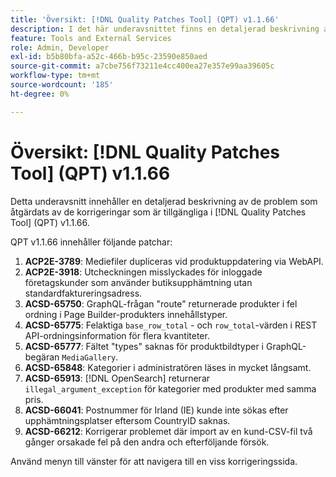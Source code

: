 ```yaml
---
title: 'Översikt: [!DNL Quality Patches Tool] (QPT) v1.1.66'
description: I det här underavsnittet finns en detaljerad beskrivning av de problem som åtgärdats av de korrigeringar som finns i  [!DNL Quality Patches Tool] (QPT) v1.1.66.
feature: Tools and External Services
role: Admin, Developer
exl-id: b5b80bfa-a52c-466b-b95c-23590e850aed
source-git-commit: a7cbe756f73211e4cc400ea27e357e99aa39605c
workflow-type: tm+mt
source-wordcount: '185'
ht-degree: 0%

---
```


# Översikt: [!DNL Quality Patches Tool] (QPT) v1.1.66

Detta underavsnitt innehåller en detaljerad beskrivning av de problem som åtgärdats av de korrigeringar som är tillgängliga i [!DNL Quality Patches Tool] (QPT) v1.1.66.

QPT v1.1.66 innehåller följande patchar:
1. **ACP2E-3789**: Mediefiler dupliceras vid produktuppdatering via WebAPI.
1. **ACP2E-3918**: Utcheckningen misslyckades för inloggade företagskunder som använder butiksupphämtning utan standardfaktureringsadress.
1. **ACSD-65750**: GraphQL-frågan &quot;route&quot; returnerade produkter i fel ordning i Page Builder-produkters innehållstyper.
1. **ACSD-65775**: Felaktiga `base_row_total` - och `row_total`-värden i REST API-ordningsinformation för flera kvantiteter.
1. **ACSD-65777**: Fältet &quot;types&quot; saknas för produktbildtyper i GraphQL-begäran `MediaGallery`.
1. **ACSD-65848**: Kategorier i administratören läses in mycket långsamt.
1. **ACSD-65913**: [!DNL OpenSearch] returnerar `illegal_argument_exception` för kategorier med produkter med samma pris.
1. **ACSD-66041**: Postnummer för Irland (IE) kunde inte sökas efter upphämtningsplatser eftersom CountryID saknas.
1. **ACSD-66212**: Korrigerar problemet där import av en kund-CSV-fil två gånger orsakade fel på den andra och efterföljande försök.

Använd menyn till vänster för att navigera till en viss korrigeringssida.
